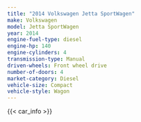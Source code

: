 ```yaml
---
title: "2014 Volkswagen Jetta SportWagen"
make: Volkswagen
model: Jetta SportWagen
year: 2014
engine-fuel-type: diesel
engine-hp: 140
engine-cylinders: 4
transmission-type: Manual
driven-wheels: Front wheel drive
number-of-doors: 4
market-category: Diesel
vehicle-size: Compact
vehicle-style: Wagon
---
```


{{< car_info >}}
